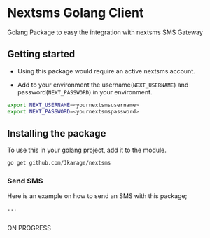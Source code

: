 # Nextsms Golang Client

Golang Package to easy the integration with nextsms SMS Gateway

## Getting started

- Using this package would require an active nextsms account.

- Add to your environment the username(`NEXT_USERNAME`) and password(`NEXT_PASSWORD`) in your environment.


```bash
export NEXT_USERNAME=<yournextsmsusername> 
export NEXT_PASSWORD=<yournextsmspassword>
```

## Installing the package

To use this in your golang project, add it to the module.

```bash
go get github.com/Jkarage/nextsms
```

### Send SMS

Here is an example on how to send an SMS with this package;

```golang
...


```
ON PROGRESS
